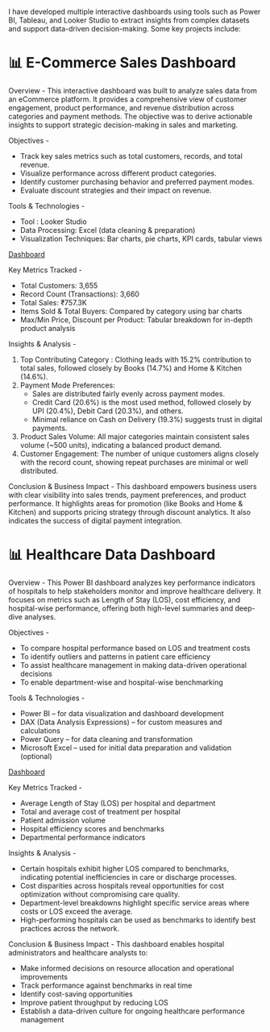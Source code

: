 I have developed multiple interactive dashboards using tools such as Power BI, Tableau, and Looker Studio to extract insights from complex datasets and support data-driven decision-making. Some key projects include:
# 📊 E-Commerce Sales Dashboard
Overview - This interactive dashboard was built to analyze sales data from an eCommerce platform. It provides a comprehensive view of customer engagement, product performance, and revenue distribution across categories and payment methods. The objective was to derive actionable insights to support strategic decision-making in sales and marketing.

Objectives - 
- Track key sales metrics such as total customers, records, and total revenue.
- Visualize performance across different product categories.
- Identify customer purchasing behavior and preferred payment modes.
- Evaluate discount strategies and their impact on revenue.

Tools & Technologies -
- Tool : Looker Studio
- Data Processing: Excel (data cleaning & preparation)
- Visualization Techniques: Bar charts, pie charts, KPI cards, tabular views

[Dashboard](https://github.com/Sanskruti1702/Data-Visualization-Projects/blob/main/Screenshot%202025-05-07%20114847.png)

Key Metrics Tracked - 
- Total Customers: 3,655
- Record Count (Transactions): 3,660
- Total Sales: ₹757.3K
- Items Sold & Total Buyers: Compared by category using bar charts
- Max/Min Price, Discount per Product: Tabular breakdown for in-depth product analysis

Insights & Analysis -
1. Top Contributing Category : Clothing leads with 15.2% contribution to total sales, followed closely by Books (14.7%) and Home & Kitchen (14.6%).
2. Payment Mode Preferences:
   - Sales are distributed fairly evenly across payment modes.
   - Credit Card (20.6%) is the most used method, followed closely by UPI (20.4%), Debit Card (20.3%), and others.
   - Minimal reliance on Cash on Delivery (19.3%) suggests trust in digital payments.
3. Product Sales Volume: All major categories maintain consistent sales volume (~500 units), indicating a balanced product demand.
4. Customer Engagement: The number of unique customers aligns closely with the record count, showing repeat purchases are minimal or well distributed.

Conclusion & Business Impact -
This dashboard empowers business users with clear visibility into sales trends, payment preferences, and product performance. It highlights areas for promotion (like Books and Home & Kitchen) and supports pricing strategy through discount analytics. It also indicates the success of digital payment integration.

# 📊 Healthcare Data Dashboard
Overview - This Power BI dashboard analyzes key performance indicators of hospitals to help stakeholders monitor and improve healthcare delivery. It focuses on metrics such as Length of Stay (LOS), cost efficiency, and hospital-wise performance, offering both high-level summaries and deep-dive analyses.

Objectives - 
- To compare hospital performance based on LOS and treatment costs
- To identify outliers and patterns in patient care efficiency
- To assist healthcare management in making data-driven operational decisions
- To enable department-wise and hospital-wise benchmarking
  
Tools & Technologies -
- Power BI – for data visualization and dashboard development
- DAX (Data Analysis Expressions) – for custom measures and calculations
- Power Query – for data cleaning and transformation
- Microsoft Excel – used for initial data preparation and validation (optional)

[Dashboard](https://github.com/Sanskruti1702/Data-Visualization-Projects/blob/main/HealthStat-DB/Description.md)

Key Metrics Tracked - 
- Average Length of Stay (LOS) per hospital and department
- Total and average cost of treatment per hospital
- Patient admission volume
- Hospital efficiency scores and benchmarks
- Departmental performance indicators
  
Insights & Analysis -
- Certain hospitals exhibit higher LOS compared to benchmarks, indicating potential inefficiencies in care or discharge processes.
- Cost disparities across hospitals reveal opportunities for cost optimization without compromising care quality.
- Department-level breakdowns highlight specific service areas where costs or LOS exceed the average.
- High-performing hospitals can be used as benchmarks to identify best practices across the network.

Conclusion & Business Impact - 
This dashboard enables hospital administrators and healthcare analysts to:
 - Make informed decisions on resource allocation and operational improvements
 - Track performance against benchmarks in real time
 - Identify cost-saving opportunities
 - Improve patient throughput by reducing LOS
 - Establish a data-driven culture for ongoing healthcare performance management




  

